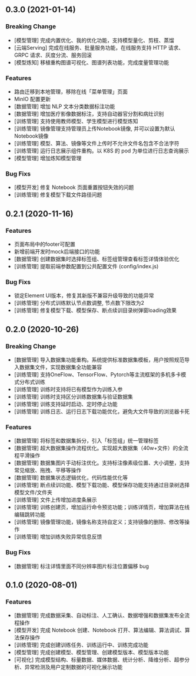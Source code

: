 ## 0.3.0 (2021-01-14)

### Breaking Change

- [模型管理] 完成内置优化、我的优化功能，支持模型量化、剪枝、蒸馏
- [云端Serving] 完成在线服务、批量服务功能，在线服务支持 HTTP 请求、GRPC 请求、灰度分流、服务回滚
- [模型炼知] 移植重构图谱可视化、图谱列表功能，完成度量管理功能

### Features

- 路由迁移到本地管理，移除在线「菜单管理」页面
- MinIO 配置更新
- [数据管理] 增加 NLP 文本分类数据标注功能
- [数据管理] 增加医疗影像数据标注，支持自动器官分割和病灶识别
- [训练管理] 支持使用教师模型、学生模型进行模型炼知
- [训练管理] 镜像管理支持管理员上传Notebook镜像, 并可以设置为默认Notebook镜像
- [训练管理] 模型、算法、镜像等文件上传时不允许文件名包含不合法字符
- [训练管理] 运行日志展示组件重构。以 K8S 的 pod 为单位进行日志查询展示
- [模型管理] 增加炼知模型管理

### Bug Fixs

- [模型开发] 修复 Notebook 页面重置按钮失效的问题
- [训练管理] 修复模型下载文件路径问题

## 0.2.1 (2020-11-16)

### Features

- 页面布局中的footer可配置
- 新增前端开发时mock后端接口的功能
- [数据管理] 创建数据集时选择标签组、标签组管理查看标签详情体验优化
- [训练管理] 提取前端参数配置到公共配置文件 (config/index.js)

### Bug Fixs

- 锁定Element UI版本，修复其新版不兼容升级导致的功能异常
- [训练管理] 分布式训练默认节点数调整, 节点数下限改为2
- [训练管理] 修复模型下载、模型保存、断点续训目录树弹窗loading效果

## 0.2.0 (2020-10-26)

### Breaking Change

- [数据管理] 导入数据集功能重构。系统提供标准数据集模板，用户按照规范导入数据集文件，实现数据集全功能兼容
- [训练管理] 支持OneFlow、TensorFlow、Pytorch等主流框架的多机多卡模式分布式训练
- [训练管理] 训练时支持将已有模型作为训练入参
- [训练管理] 训练时支持区分训练数据集与验证数据集
- [训练管理] 训练支持延时启动、定时停止功能
- [训练管理] 训练日志、运行日志下载功能优化，避免大文件导致的浏览器卡死

### Features

- [数据管理] 将标签和数据集拆分，引入「标签组」统一管理标签
- [数据管理] 超大数据集操作流程优化。实现超大数据集（40w+文件）的全流程平滑操作
- [数据管理] 数据集图片手动标注优化。支持标注像素级位置、大小调整，支持常见缩放、拖拽、平移等操作
- [数据管理] 数据集状态逻辑优化，代码性能优化等
- [训练管理] 断点续训功能、模型下载功能、模型保存功能支持通过目录树选择模型文件/文件夹
- [训练管理] 文件上传增加进度条展示
- [训练管理] 训练创建页，增加运行命令预览功能；训练详情页，增加算法在线编辑跳转功能
- [训练管理] 镜像管理功能，镜像名称支持自定义；支持镜像的删除、修改等操作
- [训练管理] 增加训练失败异常信息反馈

### Bug Fixs

- [数据管理] 标注详情里面不同分辨率图片标注位置偏移 bug

## 0.1.0 (2020-08-01)

### Features

- [数据管理] 完成数据采集、自动标注、人工确认、数据增强和数据集发布全流程操作
- [模型开发] 完成 Notebook 创建、Notebook 打开、算法编辑、算法调试、算法保存操作
- [训练管理] 完成创建训练任务、训练运行中、训练完成功能
- [模型管理] 完成创建模型、模型管理、创建模型版本、模型版本功能
- [可视化] 完成模型结构、标量数据、媒体数据、统计分析、降维分析、超参分析、异常检测及用户定制数据的可视化展示功能
